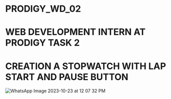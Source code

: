 # PRODIGY_WD_02
# WEB DEVELOPMENT INTERN AT PRODIGY TASK 2
# CREATION A STOPWATCH WITH LAP START AND PAUSE BUTTON
![WhatsApp Image 2023-10-23 at 12 07 32 PM](https://github.com/ajay-shan18/PRODIGY_WD_02/assets/148553946/8d46feca-603f-40a1-8ff4-920564db12d3)

